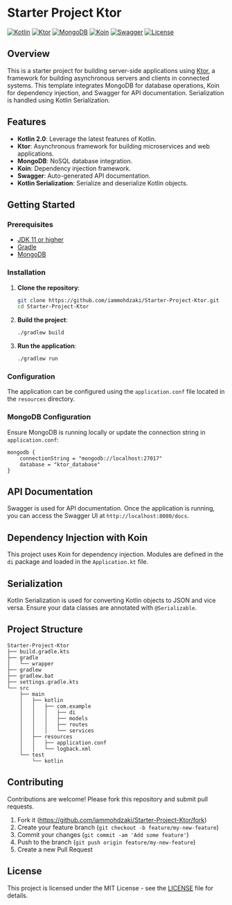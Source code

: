 
# Starter Project Ktor

[![Kotlin](https://img.shields.io/badge/Kotlin-2.0-blue.svg)](https://kotlinlang.org)
[![Ktor](https://img.shields.io/badge/Ktor-2.0.0-blueviolet.svg)](https://ktor.io)
[![MongoDB](https://img.shields.io/badge/MongoDB-5.0-green.svg)](https://www.mongodb.com)
[![Koin](https://img.shields.io/badge/Koin-3.1.2-lightgrey.svg)](https://insert-koin.io)
[![Swagger](https://img.shields.io/badge/Swagger-3.0.0-brightgreen.svg)](https://swagger.io)
[![License](https://img.shields.io/github/license/iammohdzaki/Starter-Project-Ktor)](https://github.com/iammohdzaki/Starter-Project-Ktor/blob/main/LICENSE)

## Overview

This is a starter project for building server-side applications using [Ktor](https://ktor.io), a framework for building asynchronous servers and clients in connected systems. This template integrates MongoDB for database operations, Koin for dependency injection, and Swagger for API documentation. Serialization is handled using Kotlin Serialization.

## Features

- **Kotlin 2.0**: Leverage the latest features of Kotlin.
- **Ktor**: Asynchronous framework for building microservices and web applications.
- **MongoDB**: NoSQL database integration.
- **Koin**: Dependency injection framework.
- **Swagger**: Auto-generated API documentation.
- **Kotlin Serialization**: Serialize and deserialize Kotlin objects.

## Getting Started

### Prerequisites

- [JDK 11 or higher](https://www.oracle.com/java/technologies/javase-downloads.html)
- [Gradle](https://gradle.org/install/)
- [MongoDB](https://www.mongodb.com/try/download/community)

### Installation

1. **Clone the repository**:

    ```bash
    git clone https://github.com/iammohdzaki/Starter-Project-Ktor.git
    cd Starter-Project-Ktor
    ```

2. **Build the project**:

    ```bash
    ./gradlew build
    ```

3. **Run the application**:

    ```bash
    ./gradlew run
    ```

### Configuration

The application can be configured using the `application.conf` file located in the `resources` directory.

### MongoDB Configuration

Ensure MongoDB is running locally or update the connection string in `application.conf`:

```hocon
mongodb {
    connectionString = "mongodb://localhost:27017"
    database = "ktor_database"
}
```

## API Documentation

Swagger is used for API documentation. Once the application is running, you can access the Swagger UI at `http://localhost:8080/docs`.

## Dependency Injection with Koin

This project uses Koin for dependency injection. Modules are defined in the `di` package and loaded in the `Application.kt` file.

## Serialization

Kotlin Serialization is used for converting Kotlin objects to JSON and vice versa. Ensure your data classes are annotated with `@Serializable`.

## Project Structure

```
Starter-Project-Ktor
├── build.gradle.kts
├── gradle
│   └── wrapper
├── gradlew
├── gradlew.bat
├── settings.gradle.kts
└── src
    ├── main
    │   ├── kotlin
    │   │   ├── com.example
    │   │   │   ├── di
    │   │   │   ├── models
    │   │   │   ├── routes
    │   │   │   └── services
    │   ├── resources
    │   │   ├── application.conf
    │   │   └── logback.xml
    └── test
        └── kotlin
```

## Contributing

Contributions are welcome! Please fork this repository and submit pull requests.

1. Fork it (https://github.com/iammohdzaki/Starter-Project-Ktor/fork)
2. Create your feature branch (`git checkout -b feature/my-new-feature`)
3. Commit your changes (`git commit -am 'Add some feature'`)
4. Push to the branch (`git push origin feature/my-new-feature`)
5. Create a new Pull Request

## License

This project is licensed under the MIT License - see the [LICENSE](LICENSE) file for details.
